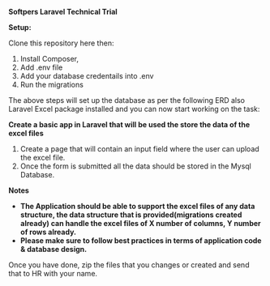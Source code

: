 


**Softpers Laravel Technical Trial** 


**Setup:** 


Clone this repository here then: 

1. Install Composer, 
2. Add .env file
3. Add your database credentails into .env
4. Run the migrations

The  above steps will set up the database as per the following ERD also Laravel Excel package installed and you can now start working on the task: 


**Create a basic app in Laravel that will be used the store the data of the excel files**

1. Create a page that will contain an input field where the user can upload the excel file.
1. Once the form is submitted all the data should be stored in the Mysql Database.


**Notes**

- **The Application should be able to support the excel files of any data structure, the data structure that is provided(migrations created already) can handle the excel files of X number of columns, Y number of rows already.**
- **Please make sure to follow best practices in terms of application code & database design.**  


Once you have done, zip the files that you changes or created and send that to HR with your name. 
